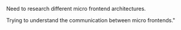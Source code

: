 Need to research different micro frontend architectures.

Trying to understand the communication between micro frontends."